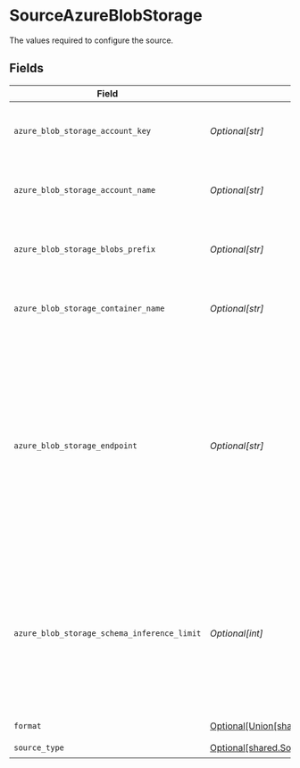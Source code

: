 # SourceAzureBlobStorage

The values required to configure the source.


## Fields

| Field                                                                                                                                                             | Type                                                                                                                                                              | Required                                                                                                                                                          | Description                                                                                                                                                       | Example                                                                                                                                                           |
| ----------------------------------------------------------------------------------------------------------------------------------------------------------------- | ----------------------------------------------------------------------------------------------------------------------------------------------------------------- | ----------------------------------------------------------------------------------------------------------------------------------------------------------------- | ----------------------------------------------------------------------------------------------------------------------------------------------------------------- | ----------------------------------------------------------------------------------------------------------------------------------------------------------------- |
| `azure_blob_storage_account_key`                                                                                                                                  | *Optional[str]*                                                                                                                                                   | :heavy_check_mark:                                                                                                                                                | The Azure blob storage account key.                                                                                                                               | Z8ZkZpteggFx394vm+PJHnGTvdRncaYS+JhLKdj789YNmD+iyGTnG+PV+POiuYNhBg/ACS+LKjd%4FG3FHGN12Nd==                                                                        |
| `azure_blob_storage_account_name`                                                                                                                                 | *Optional[str]*                                                                                                                                                   | :heavy_check_mark:                                                                                                                                                | The account's name of the Azure Blob Storage.                                                                                                                     | airbyte5storage                                                                                                                                                   |
| `azure_blob_storage_blobs_prefix`                                                                                                                                 | *Optional[str]*                                                                                                                                                   | :heavy_minus_sign:                                                                                                                                                | The Azure blob storage prefix to be applied                                                                                                                       | FolderA/FolderB/                                                                                                                                                  |
| `azure_blob_storage_container_name`                                                                                                                               | *Optional[str]*                                                                                                                                                   | :heavy_check_mark:                                                                                                                                                | The name of the Azure blob storage container.                                                                                                                     | airbytetescontainername                                                                                                                                           |
| `azure_blob_storage_endpoint`                                                                                                                                     | *Optional[str]*                                                                                                                                                   | :heavy_minus_sign:                                                                                                                                                | This is Azure Blob Storage endpoint domain name. Leave default value (or leave it empty if run container from command line) to use Microsoft native from example. | blob.core.windows.net                                                                                                                                             |
| `azure_blob_storage_schema_inference_limit`                                                                                                                       | *Optional[int]*                                                                                                                                                   | :heavy_minus_sign:                                                                                                                                                | The Azure blob storage blobs to scan for inferring the schema, useful on large amounts of data with consistent structure                                          | 500                                                                                                                                                               |
| `format`                                                                                                                                                          | [Optional[Union[shared.SourceAzureBlobStorageInputFormatJSONLinesNewlineDelimitedJSON]]](undefined/models/shared/sourceazureblobstorageinputformat.md)            | :heavy_check_mark:                                                                                                                                                | Input data format                                                                                                                                                 |                                                                                                                                                                   |
| `source_type`                                                                                                                                                     | [Optional[shared.SourceAzureBlobStorageAzureBlobStorage]](undefined/models/shared/sourceazureblobstorageazureblobstorage.md)                                      | :heavy_check_mark:                                                                                                                                                | N/A                                                                                                                                                               |                                                                                                                                                                   |